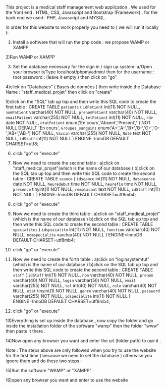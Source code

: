 This project is a medical staff management web application .
We used for the front end : HTML, CSS, Javascript and Bootstrap (Framework) .
for the back end we used : PHP, Javascript and MYSQL.

In order for this website to work properly you need to  ( we will run it locally ): 
1) Install a software that will run the php code : we propose WAMP or XAMPP 

2)Run WAMP or XAMPP

3) Set the database necessary for the sign in / sign up system: 
	a/Open your browser 
	b/Type localhost/phpmyadmin/ then for the username : root 
				                  password : (leave it empty )
then click on "go" 

 4)click on "Databases" ( Bases de données )  then write inside the Database Name : "staff_medical_projet" then click on "create"

5)click on the "SQL" tab up top and then write this SQL code to create the first table :
  CREATE TABLE `patients` (
  `idPatient` int(11) NOT NULL,
  `nomPatient` varchar(40) NOT NULL,
  `prenomPatient` varchar(40) NOT NULL,
  `emailPatient` varchar(255) NOT NULL,
  `telPatient` int(11) NOT NULL,
  `rdv` date NOT NULL,
  `etatPatient` enum('En cours','Absent','Present','') NOT NULL DEFAULT 'En cours',
  `Groupes_sanguins` enum('A+','A-','B+','B-','O+','O-','AB+','AB-') NOT NULL,
  `Vaccin` varchar(255) NOT NULL,
  `Note` text NOT NULL,
  `idStaff` int(11) NOT NULL
) ENGINE=InnoDB DEFAULT CHARSET=utf8;

6) click "go" or "execute" 

7) Now we need to create the second table :
	a)click on "staff_medical_projet"(which is the name of our database )
	b)click on the SQL tab up top and then write this SQL code to create the second table : 
	CREATE TABLE `seance` (
  `idseance` int(11) NOT NULL,
  `dateseance` date NOT NULL,
  `heuredebut` time NOT NULL,
  `heurefin` time NOT NULL,
  `presence` tinyint(1) NOT NULL,
  `remplacant` text NOT NULL,
  `idStaff` int(11) NOT NULL
) ENGINE=InnoDB DEFAULT CHARSET=utf8mb4;

8) click "go" or "execute" 
9) Now we need to create the third table :
	a)click on "staff_medical_projet"(which is the name of our database )
	b)click on the SQL tab up top and then write this SQL code to create the second table : 
	CREATE TABLE `specialites` (
  `idspecialite` int(11) NOT NULL,
  `fonction` varchar(40) NOT NULL,
  `nomspecialite` varchar(40) NOT NULL
) ENGINE=InnoDB DEFAULT CHARSET=utf8mb4;

10) click "go" or "execute"
11) Now we need to create the forth table :
	a)click on "loginsystemtut" (which is the name of our database )
	b)click on the SQL tab up top and then write this SQL code to create the second table : 
	CREATE TABLE `staff` (
  `idStaff` int(11) NOT NULL,
  `nom` varchar(40) NOT NULL,
  `prenom` varchar(40) NOT NULL,
  `login` varchar(50) NOT NULL,
  `email` varchar(255) NOT NULL,
  `tel` int(40) NOT NULL,
  `role` varchar(40) NOT NULL,
  `etat` tinyint(1) NOT NULL,
  `genre` varchar(40) NOT NULL,
  `password` varchar(255) NOT NULL,
  `idspecialite` int(11) NOT NULL
) ENGINE=InnoDB DEFAULT CHARSET=utf8mb4;


12) click "go" or "execute"

13)Everything is set up inside the database , now copy the folder and go inside the installation folder of the software "wamp" then the folder "www" then paste it there .

14)Now open any browser you want and enter the url (folder path) to use it .

Note : 
The steps above are only followed when you try to use the website for the first time  ( because we need to set the database ) otherwise you ignore them and do these two steps : 

15)Run the software "WAMP" or "XAMPP"

16)open any browser you want and enter to use the website 